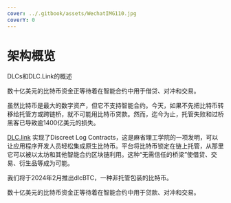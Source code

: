 ```yaml
---
cover: ../.gitbook/assets/WechatIMG110.jpg
coverY: 0
---
```


# 架构概览

DLCs和DLC.Link的概述

数十亿美元的比特币资金正等待着在智能合约中用于借贷、对冲和交易。

虽然比特币是最大的数字资产，但它不支持智能合约。今天，如果不先把比特币转移给托管方或跨链桥，就不可能用比特币贷款。然而，迄今为止，托管失败和过桥黑客已导致逾1400亿美元的损失。

​[DLC.link](http://dlc.link/) 实现了Discreet Log Contracts，这是麻省理工学院的一项发明，可以让应用程序开发人员轻松集成原生比特币。平台将比特币锁定在链上托管，从那里它可以被以太坊和其他智能合约区块链利用。这种“无需信任的桥梁”使借贷、交易、衍生品等成为可能。

我们将于2024年2月推出dlcBTC，一种非托管包装的比特币。

数十亿美元的比特币资金正等待着在智能合约中用于贷款、对冲和交易。
